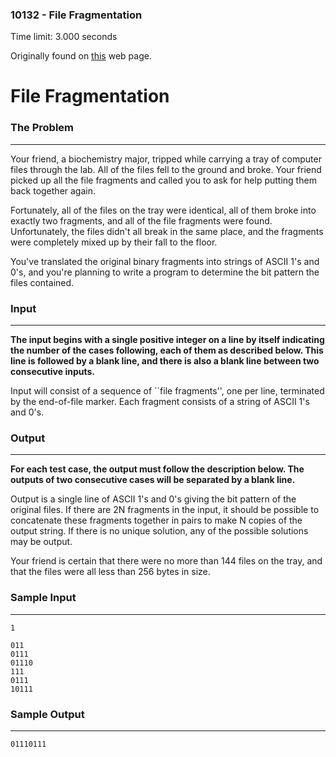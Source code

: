 ### 10132 - File Fragmentation
Time limit: 3.000 seconds

Originally found on [this](http://uva.onlinejudge.org/index.php?option=com_onlinejudge&Itemid=8&category=31&page=show_problem&problem=1073) web page.

# File Fragmentation

### The Problem
----
Your friend, a biochemistry major, tripped while carrying a tray of computer files through the lab. All of the files fell to the ground and broke. Your friend picked up all the file fragments and called you to ask for help putting them back together again.

Fortunately, all of the files on the tray were identical, all of them broke into exactly two fragments, and all of the file fragments were found. Unfortunately, the files didn't all break in the same place, and the fragments were completely mixed up by their fall to the floor.

You've translated the original binary fragments into strings of ASCII 1's and 0's, and you're planning to write a program to determine the bit pattern the files contained.

### Input
----
**The input begins with a single positive integer on a line by itself indicating the number of the cases following, each of them as described below. This line is followed by a blank line, and there is also a blank line between two consecutive inputs.**

Input will consist of a sequence of ``file fragments'', one per line, terminated by the end-of-file marker. Each fragment consists of a string of ASCII 1's and 0's.

### Output
----
**For each test case, the output must follow the description below. The outputs of two consecutive cases will be separated by a blank line.**

Output is a single line of ASCII 1's and 0's giving the bit pattern of the original files. If there are 2N fragments in the input, it should be possible to concatenate these fragments together in pairs to make N copies of the output string. If there is no unique solution, any of the possible solutions may be output.

Your friend is certain that there were no more than 144 files on the tray, and that the files were all less than 256 bytes in size.

### Sample Input
----
    1

    011
    0111
    01110
    111
    0111
    10111

### Sample Output
----
    01110111